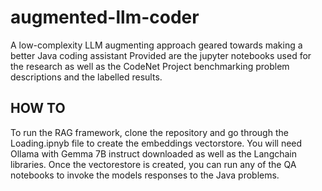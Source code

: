 # augmented-llm-coder
 A low-complexity LLM augmenting approach geared towards making a better Java coding assistant
 Provided are the jupyter notebooks used for the research as well as the CodeNet Project benchmarking problem descriptions and the labelled results.
## HOW TO
To run the RAG framework, clone the repository and go through the Loading.ipnyb file to create the embeddings vectorstore. You will need Ollama with Gemma 7B instruct downloaded as well as the Langchain libraries. 
Once the vectorestore is created, you can run any of the QA notebooks to invoke the models responses to the Java problems.
